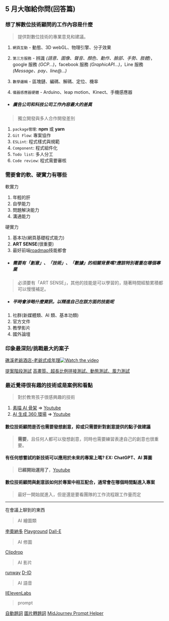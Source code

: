 ## 5 月大咖給你問(回答篇)

### 想了解數位技術顧問的工作內容是什麼

> 提供對數位技術的專業意見和建議。

1. `網頁互動` - 動態、3D webGL、物理引擎、分子效果

2. `第三方服務` - 辨識 _(語意、圖像、聲音、顏色、動作、臉部、手勢、肢體)_，google 服務 _(GCP...)_，facebook 服務 _(GraphicAPI...)_，Line 服務 _(Message、pay、line@...)_

3. `數學邏輯` - 區塊鏈、編碼、解碼、定位、機率

4. `儀器感應器硬體` - Arduino、leap motion、Kinect、手機感應器

- ##### 廣告公司和科技公司工作內容最大的差異

> 獨立開發與多人合作開發差別

1. `package管理`: **npm** 或 **yarn**
2. `Git Flow`: 專案協作
3. `ESLint`: 程式樣式與規範
4. `Component`: 程式組件化
5. `Todo list`: 多人分工
6. `Code review`: 程式需要審核

### 需要會的軟、硬實力有哪些

軟實力

1. 年輕的肝
2. 自學能力
3. 問題解決能力
4. 溝通能力

硬實力

1. 基本功(網頁基礎程式能力)
2. **ART SENSE**(很重要)
3. 最好前端[roadmap](https://roadmap.sh/frontend)技能都會

- ##### 需要有「創意」、「技術」、「數據」的相關背景嗎?應該特別著重在哪個專業

> 必須要有「ART SENSE」，其他的技能是可以學習的，隨著時間經驗累積都可以慢慢補足。

- ##### 平時會涉略什麼資訊，以精進自己在該方面的技能呢

1. 社群(新媒體類、AI 類、基本功類)
2. 官方文件
3. 教學影片
4. 國外論壇

### 印象最深刻/挑戰最大的案子

[礁溪老爺酒店-老爺式成年理](https://jameshsu1125.github.io/2018-chiaohsi-grownupknows/)[![Watch the video](https://user-images.githubusercontent.com/70932507/186879693-ea79857c-c092-49c0-890d-e2c379d26190.gif)](https://www.youtube.com/watch?v=gluysggsc6U)

[提案階段測試](https://archive.lesca.net/18/chiaohsi_test/)
[高畫質、超長比例拼接測試、動態測試、風力測試](https://archive.lesca.net/18/chiaohsi_3d_test/)

### 最近覺得很有趣的技術或是案例和看點

> 對於教育孩子很感興趣的技術

1. [素描 AI 骨架](https://sketch.metademolab.com/) => [Youtube](https://youtu.be/By-HJxEJ1DI?t=47)
2. [AI 生成 360 環場](https://www.blockadelabs.com/) => [Youtube](https://youtu.be/ZuGTTqXa078?t=22)

#### 數位技術顧問是否也需要發想創意，抑或只需要針對創意提供的點子做建議

> **需要**，且任何人都可以發想創意，同時也需要練習表達自己的創意也很重要。

#### 有任何想嘗試的新技術可以應用於未來的專案上嗎? EX: ChatGPT、AI 算圖

> **已經開始運用了**，[Youtube](https://www.youtube.com/watch?v=eM_I6j_mKTo)

#### 數位技術顧問與創意該如何於專案中相互配合，通常會在哪個時間點進入專案

> 最好一開始就進入，但是還是要看團隊的工作流程跟工作量而定

---

在會議上聊到的東西

> AI 繪圖類

[李奧納多](https://app.leonardo.ai/)
[Playground](https://playgroundai.com/)
[Dall-E](https://labs.openai.com/)

> AI 修圖

[Clipdrop](https://clipdrop.co/)

> AI 影片

[runway](https://research.runwayml.com/gen2)
[D-ID](https://studio.d-id.com/)

> AI 語音

[llElevenLabs](https://beta.elevenlabs.io/)

> prompt

[自動題詞](https://huggingface.co/spaces/Gustavosta/MagicPrompt-Stable-Diffusion)
[圖片轉題詞](https://replicate.com/methexis-inc/img2prompt)
[MidJourney Prompt Helper](https://prompt.noonshot.com/)
